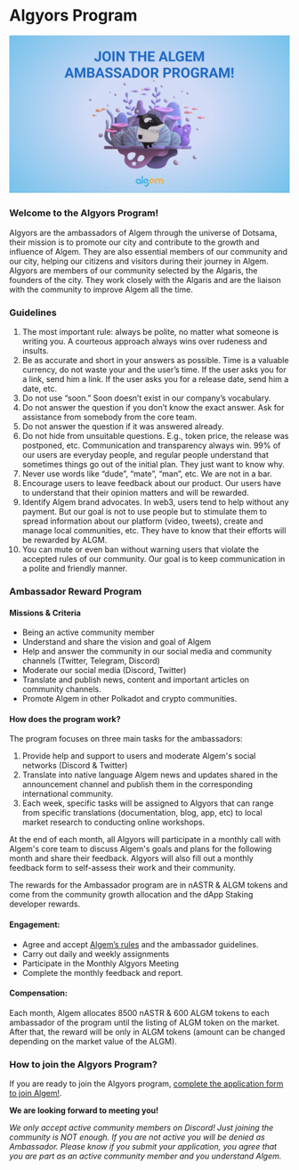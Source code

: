 # Algyors Program

![](<../../.gitbook/assets/Ambassador program twitter bg.png>)

### Welcome to the Algyors Program!

Algyors are the ambassadors of Algem through the universe of Dotsama, their mission is to promote our city and contribute to the growth and influence of Algem. They are also essential members of our community and our city, helping our citizens and visitors during their journey in Algem. Algyors are members of our community selected by the Algaris, the founders of the city. They work closely with the Algaris and are the liaison with the community to improve Algem all the time.

### Guidelines

1. The most important rule: always be polite, no matter what someone is writing you. A courteous approach always wins over rudeness and insults.
2. Be as accurate and short in your answers as possible. Time is a valuable currency, do not waste your and the user’s time. If the user asks you for a link, send him a link. If the user asks you for a release date, send him a date, etc.
3. Do not use “soon.” Soon doesn’t exist in our company’s vocabulary.
4. Do not answer the question if you don’t know the exact answer. Ask for assistance from somebody from the core team.
5. Do not answer the question if it was answered already.
6. Do not hide from unsuitable questions. E.g., token price, the release was postponed, etc. Communication and transparency always win. 99% of our users are everyday people, and regular people understand that sometimes things go out of the initial plan. They just want to know why.
7. Never use words like “dude”, “mate”, “man”, etc. We are not in a bar.
8. Encourage users to leave feedback about our product. Our users have to understand that their opinion matters and will be rewarded.
9. Identify Algem brand advocates. In web3, users tend to help without any payment. But our goal is not to use people but to stimulate them to spread information about our platform (video, tweets), create and manage local communities, etc. They have to know that their efforts will be rewarded by ALGM.
10. You can mute or even ban without warning users that violate the accepted rules of our community. Our goal is to keep communication in a polite and friendly manner.

### Ambassador Reward Program

#### Missions & Criteria

* Being an active community member
* Understand and share the vision and goal of Algem
* Help and answer the community in our social media and community channels (Twitter, Telegram, Discord)
* Moderate our social media (Discord, Twitter)
* Translate and publish news, content and important articles on community channels.
* Promote Algem in other Polkadot and crypto communities.

#### How does the program work?

The program focuses on three main tasks for the ambassadors:

1. Provide help and support to users and moderate Algem's social networks (Discord & Twitter)
2. Translate into native language Algem news and updates shared in the announcement channel and publish them in the corresponding international community.
3. Each week, specific tasks will be assigned to Algyors that can range from specific translations (documentation, blog, app, etc) to local market research to conducting online workshops.

At the end of each month, all Algyors will participate in a monthly call with Algem's core team to discuss Algem's goals and plans for the following month and share their feedback. Algyors will also fill out a monthly feedback form to self-assess their work and their community.

The rewards for the Ambassador program are in nASTR & ALGM tokens and come from the community growth allocation and the dApp Staking developer rewards.

#### Engagement:

* Agree and accept [Algem’s rules](https://discord.com/channels/949531419619766332/994726247370334300/994727495263858708) and the ambassador guidelines.
* Carry out daily and weekly assignments
* Participate in the Monthly Algyors Meeting
* Complete the monthly feedback and report.

#### Compensation:

Each month, Algem allocates 8500 nASTR & 600 ALGM tokens to each ambassador of the program until the listing of ALGM token on the market. After that, the reward will be only in ALGM tokens (amount can be changed depending on the market value of the ALGM).

### How to join the Algyors Program?

If you are ready to join the Algyors program, [complete the application form to join Algem!](https://docs.google.com/forms/d/e/1FAIpQLScPxDk21qpwpKFWjr2NbXWGJBPmnDWBp9E12v7bK8hZZN4CpQ/viewform).

**We are looking forward to meeting you!**

_We only accept active community members on Discord! Just joining the community is NOT enough. If you are not active you will be denied as Ambassador. Please know if you submit your application, you agree that you are part as an active community member and you understand Algem._
